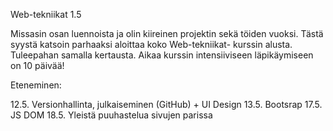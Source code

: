 Web-tekniikat 1.5

Missasin osan luennoista ja olin kiireinen projektin sekä töiden vuoksi.
Tästä syystä katsoin parhaaksi aloittaa koko Web-tekniikat- kurssin alusta.
Tuleepahan samalla kertausta.
Aikaa kurssin intensiiviseen läpikäymiseen on 10 päivää!

Eteneminen:

12.5. Versionhallinta, julkaiseminen (GitHub) + UI Design
13.5. Bootsrap
17.5. JS DOM
18.5. Yleistä puuhastelua sivujen parissa